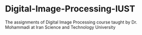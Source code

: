 # Digital-Image-Processing-IUST
The assignments of Digital Image Processing course taught by Dr. Mohammadi at Iran Science and Technology University
